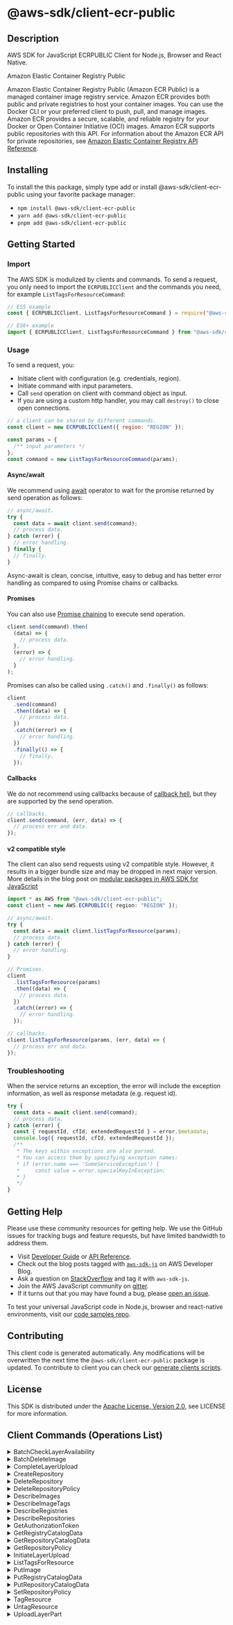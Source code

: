 <!-- generated file, do not edit directly -->

# @aws-sdk/client-ecr-public

## Description

AWS SDK for JavaScript ECRPUBLIC Client for Node.js, Browser and React Native.

<fullname>Amazon Elastic Container Registry Public</fullname>

<p>Amazon Elastic Container Registry Public (Amazon ECR Public) is a managed container image registry service. Amazon ECR provides both
public and private registries to host your container images. You can use the Docker CLI or
your preferred client to push, pull, and manage images. Amazon ECR provides a secure, scalable,
and reliable registry for your Docker or Open Container Initiative (OCI) images. Amazon ECR
supports public repositories with this API. For information about the Amazon ECR API for private
repositories, see <a href="https://docs.aws.amazon.com/AmazonECR/latest/APIReference/Welcome.html">Amazon Elastic Container Registry API Reference</a>.</p>

## Installing

To install the this package, simply type add or install @aws-sdk/client-ecr-public
using your favorite package manager:

- `npm install @aws-sdk/client-ecr-public`
- `yarn add @aws-sdk/client-ecr-public`
- `pnpm add @aws-sdk/client-ecr-public`

## Getting Started

### Import

The AWS SDK is modulized by clients and commands.
To send a request, you only need to import the `ECRPUBLICClient` and
the commands you need, for example `ListTagsForResourceCommand`:

```js
// ES5 example
const { ECRPUBLICClient, ListTagsForResourceCommand } = require("@aws-sdk/client-ecr-public");
```

```ts
// ES6+ example
import { ECRPUBLICClient, ListTagsForResourceCommand } from "@aws-sdk/client-ecr-public";
```

### Usage

To send a request, you:

- Initiate client with configuration (e.g. credentials, region).
- Initiate command with input parameters.
- Call `send` operation on client with command object as input.
- If you are using a custom http handler, you may call `destroy()` to close open connections.

```js
// a client can be shared by different commands.
const client = new ECRPUBLICClient({ region: "REGION" });

const params = {
  /** input parameters */
};
const command = new ListTagsForResourceCommand(params);
```

#### Async/await

We recommend using [await](https://developer.mozilla.org/en-US/docs/Web/JavaScript/Reference/Operators/await)
operator to wait for the promise returned by send operation as follows:

```js
// async/await.
try {
  const data = await client.send(command);
  // process data.
} catch (error) {
  // error handling.
} finally {
  // finally.
}
```

Async-await is clean, concise, intuitive, easy to debug and has better error handling
as compared to using Promise chains or callbacks.

#### Promises

You can also use [Promise chaining](https://developer.mozilla.org/en-US/docs/Web/JavaScript/Guide/Using_promises#chaining)
to execute send operation.

```js
client.send(command).then(
  (data) => {
    // process data.
  },
  (error) => {
    // error handling.
  }
);
```

Promises can also be called using `.catch()` and `.finally()` as follows:

```js
client
  .send(command)
  .then((data) => {
    // process data.
  })
  .catch((error) => {
    // error handling.
  })
  .finally(() => {
    // finally.
  });
```

#### Callbacks

We do not recommend using callbacks because of [callback hell](http://callbackhell.com/),
but they are supported by the send operation.

```js
// callbacks.
client.send(command, (err, data) => {
  // process err and data.
});
```

#### v2 compatible style

The client can also send requests using v2 compatible style.
However, it results in a bigger bundle size and may be dropped in next major version. More details in the blog post
on [modular packages in AWS SDK for JavaScript](https://aws.amazon.com/blogs/developer/modular-packages-in-aws-sdk-for-javascript/)

```ts
import * as AWS from "@aws-sdk/client-ecr-public";
const client = new AWS.ECRPUBLIC({ region: "REGION" });

// async/await.
try {
  const data = await client.listTagsForResource(params);
  // process data.
} catch (error) {
  // error handling.
}

// Promises.
client
  .listTagsForResource(params)
  .then((data) => {
    // process data.
  })
  .catch((error) => {
    // error handling.
  });

// callbacks.
client.listTagsForResource(params, (err, data) => {
  // process err and data.
});
```

### Troubleshooting

When the service returns an exception, the error will include the exception information,
as well as response metadata (e.g. request id).

```js
try {
  const data = await client.send(command);
  // process data.
} catch (error) {
  const { requestId, cfId, extendedRequestId } = error.$metadata;
  console.log({ requestId, cfId, extendedRequestId });
  /**
   * The keys within exceptions are also parsed.
   * You can access them by specifying exception names:
   * if (error.name === 'SomeServiceException') {
   *     const value = error.specialKeyInException;
   * }
   */
}
```

## Getting Help

Please use these community resources for getting help.
We use the GitHub issues for tracking bugs and feature requests, but have limited bandwidth to address them.

- Visit [Developer Guide](https://docs.aws.amazon.com/sdk-for-javascript/v3/developer-guide/welcome.html)
  or [API Reference](https://docs.aws.amazon.com/AWSJavaScriptSDK/v3/latest/index.html).
- Check out the blog posts tagged with [`aws-sdk-js`](https://aws.amazon.com/blogs/developer/tag/aws-sdk-js/)
  on AWS Developer Blog.
- Ask a question on [StackOverflow](https://stackoverflow.com/questions/tagged/aws-sdk-js) and tag it with `aws-sdk-js`.
- Join the AWS JavaScript community on [gitter](https://gitter.im/aws/aws-sdk-js-v3).
- If it turns out that you may have found a bug, please [open an issue](https://github.com/aws/aws-sdk-js-v3/issues/new/choose).

To test your universal JavaScript code in Node.js, browser and react-native environments,
visit our [code samples repo](https://github.com/aws-samples/aws-sdk-js-tests).

## Contributing

This client code is generated automatically. Any modifications will be overwritten the next time the `@aws-sdk/client-ecr-public` package is updated.
To contribute to client you can check our [generate clients scripts](https://github.com/aws/aws-sdk-js-v3/tree/main/scripts/generate-clients).

## License

This SDK is distributed under the
[Apache License, Version 2.0](http://www.apache.org/licenses/LICENSE-2.0),
see LICENSE for more information.

## Client Commands (Operations List)

<details>
<summary>
BatchCheckLayerAvailability
</summary>

[Command API Reference](https://docs.aws.amazon.com/AWSJavaScriptSDK/v3/latest/client/ecr-public/command/BatchCheckLayerAvailabilityCommand/) / [Input](https://docs.aws.amazon.com/AWSJavaScriptSDK/v3/latest/Package/-aws-sdk-client-ecr-public/Interface/BatchCheckLayerAvailabilityCommandInput/) / [Output](https://docs.aws.amazon.com/AWSJavaScriptSDK/v3/latest/Package/-aws-sdk-client-ecr-public/Interface/BatchCheckLayerAvailabilityCommandOutput/)

</details>
<details>
<summary>
BatchDeleteImage
</summary>

[Command API Reference](https://docs.aws.amazon.com/AWSJavaScriptSDK/v3/latest/client/ecr-public/command/BatchDeleteImageCommand/) / [Input](https://docs.aws.amazon.com/AWSJavaScriptSDK/v3/latest/Package/-aws-sdk-client-ecr-public/Interface/BatchDeleteImageCommandInput/) / [Output](https://docs.aws.amazon.com/AWSJavaScriptSDK/v3/latest/Package/-aws-sdk-client-ecr-public/Interface/BatchDeleteImageCommandOutput/)

</details>
<details>
<summary>
CompleteLayerUpload
</summary>

[Command API Reference](https://docs.aws.amazon.com/AWSJavaScriptSDK/v3/latest/client/ecr-public/command/CompleteLayerUploadCommand/) / [Input](https://docs.aws.amazon.com/AWSJavaScriptSDK/v3/latest/Package/-aws-sdk-client-ecr-public/Interface/CompleteLayerUploadCommandInput/) / [Output](https://docs.aws.amazon.com/AWSJavaScriptSDK/v3/latest/Package/-aws-sdk-client-ecr-public/Interface/CompleteLayerUploadCommandOutput/)

</details>
<details>
<summary>
CreateRepository
</summary>

[Command API Reference](https://docs.aws.amazon.com/AWSJavaScriptSDK/v3/latest/client/ecr-public/command/CreateRepositoryCommand/) / [Input](https://docs.aws.amazon.com/AWSJavaScriptSDK/v3/latest/Package/-aws-sdk-client-ecr-public/Interface/CreateRepositoryCommandInput/) / [Output](https://docs.aws.amazon.com/AWSJavaScriptSDK/v3/latest/Package/-aws-sdk-client-ecr-public/Interface/CreateRepositoryCommandOutput/)

</details>
<details>
<summary>
DeleteRepository
</summary>

[Command API Reference](https://docs.aws.amazon.com/AWSJavaScriptSDK/v3/latest/client/ecr-public/command/DeleteRepositoryCommand/) / [Input](https://docs.aws.amazon.com/AWSJavaScriptSDK/v3/latest/Package/-aws-sdk-client-ecr-public/Interface/DeleteRepositoryCommandInput/) / [Output](https://docs.aws.amazon.com/AWSJavaScriptSDK/v3/latest/Package/-aws-sdk-client-ecr-public/Interface/DeleteRepositoryCommandOutput/)

</details>
<details>
<summary>
DeleteRepositoryPolicy
</summary>

[Command API Reference](https://docs.aws.amazon.com/AWSJavaScriptSDK/v3/latest/client/ecr-public/command/DeleteRepositoryPolicyCommand/) / [Input](https://docs.aws.amazon.com/AWSJavaScriptSDK/v3/latest/Package/-aws-sdk-client-ecr-public/Interface/DeleteRepositoryPolicyCommandInput/) / [Output](https://docs.aws.amazon.com/AWSJavaScriptSDK/v3/latest/Package/-aws-sdk-client-ecr-public/Interface/DeleteRepositoryPolicyCommandOutput/)

</details>
<details>
<summary>
DescribeImages
</summary>

[Command API Reference](https://docs.aws.amazon.com/AWSJavaScriptSDK/v3/latest/client/ecr-public/command/DescribeImagesCommand/) / [Input](https://docs.aws.amazon.com/AWSJavaScriptSDK/v3/latest/Package/-aws-sdk-client-ecr-public/Interface/DescribeImagesCommandInput/) / [Output](https://docs.aws.amazon.com/AWSJavaScriptSDK/v3/latest/Package/-aws-sdk-client-ecr-public/Interface/DescribeImagesCommandOutput/)

</details>
<details>
<summary>
DescribeImageTags
</summary>

[Command API Reference](https://docs.aws.amazon.com/AWSJavaScriptSDK/v3/latest/client/ecr-public/command/DescribeImageTagsCommand/) / [Input](https://docs.aws.amazon.com/AWSJavaScriptSDK/v3/latest/Package/-aws-sdk-client-ecr-public/Interface/DescribeImageTagsCommandInput/) / [Output](https://docs.aws.amazon.com/AWSJavaScriptSDK/v3/latest/Package/-aws-sdk-client-ecr-public/Interface/DescribeImageTagsCommandOutput/)

</details>
<details>
<summary>
DescribeRegistries
</summary>

[Command API Reference](https://docs.aws.amazon.com/AWSJavaScriptSDK/v3/latest/client/ecr-public/command/DescribeRegistriesCommand/) / [Input](https://docs.aws.amazon.com/AWSJavaScriptSDK/v3/latest/Package/-aws-sdk-client-ecr-public/Interface/DescribeRegistriesCommandInput/) / [Output](https://docs.aws.amazon.com/AWSJavaScriptSDK/v3/latest/Package/-aws-sdk-client-ecr-public/Interface/DescribeRegistriesCommandOutput/)

</details>
<details>
<summary>
DescribeRepositories
</summary>

[Command API Reference](https://docs.aws.amazon.com/AWSJavaScriptSDK/v3/latest/client/ecr-public/command/DescribeRepositoriesCommand/) / [Input](https://docs.aws.amazon.com/AWSJavaScriptSDK/v3/latest/Package/-aws-sdk-client-ecr-public/Interface/DescribeRepositoriesCommandInput/) / [Output](https://docs.aws.amazon.com/AWSJavaScriptSDK/v3/latest/Package/-aws-sdk-client-ecr-public/Interface/DescribeRepositoriesCommandOutput/)

</details>
<details>
<summary>
GetAuthorizationToken
</summary>

[Command API Reference](https://docs.aws.amazon.com/AWSJavaScriptSDK/v3/latest/client/ecr-public/command/GetAuthorizationTokenCommand/) / [Input](https://docs.aws.amazon.com/AWSJavaScriptSDK/v3/latest/Package/-aws-sdk-client-ecr-public/Interface/GetAuthorizationTokenCommandInput/) / [Output](https://docs.aws.amazon.com/AWSJavaScriptSDK/v3/latest/Package/-aws-sdk-client-ecr-public/Interface/GetAuthorizationTokenCommandOutput/)

</details>
<details>
<summary>
GetRegistryCatalogData
</summary>

[Command API Reference](https://docs.aws.amazon.com/AWSJavaScriptSDK/v3/latest/client/ecr-public/command/GetRegistryCatalogDataCommand/) / [Input](https://docs.aws.amazon.com/AWSJavaScriptSDK/v3/latest/Package/-aws-sdk-client-ecr-public/Interface/GetRegistryCatalogDataCommandInput/) / [Output](https://docs.aws.amazon.com/AWSJavaScriptSDK/v3/latest/Package/-aws-sdk-client-ecr-public/Interface/GetRegistryCatalogDataCommandOutput/)

</details>
<details>
<summary>
GetRepositoryCatalogData
</summary>

[Command API Reference](https://docs.aws.amazon.com/AWSJavaScriptSDK/v3/latest/client/ecr-public/command/GetRepositoryCatalogDataCommand/) / [Input](https://docs.aws.amazon.com/AWSJavaScriptSDK/v3/latest/Package/-aws-sdk-client-ecr-public/Interface/GetRepositoryCatalogDataCommandInput/) / [Output](https://docs.aws.amazon.com/AWSJavaScriptSDK/v3/latest/Package/-aws-sdk-client-ecr-public/Interface/GetRepositoryCatalogDataCommandOutput/)

</details>
<details>
<summary>
GetRepositoryPolicy
</summary>

[Command API Reference](https://docs.aws.amazon.com/AWSJavaScriptSDK/v3/latest/client/ecr-public/command/GetRepositoryPolicyCommand/) / [Input](https://docs.aws.amazon.com/AWSJavaScriptSDK/v3/latest/Package/-aws-sdk-client-ecr-public/Interface/GetRepositoryPolicyCommandInput/) / [Output](https://docs.aws.amazon.com/AWSJavaScriptSDK/v3/latest/Package/-aws-sdk-client-ecr-public/Interface/GetRepositoryPolicyCommandOutput/)

</details>
<details>
<summary>
InitiateLayerUpload
</summary>

[Command API Reference](https://docs.aws.amazon.com/AWSJavaScriptSDK/v3/latest/client/ecr-public/command/InitiateLayerUploadCommand/) / [Input](https://docs.aws.amazon.com/AWSJavaScriptSDK/v3/latest/Package/-aws-sdk-client-ecr-public/Interface/InitiateLayerUploadCommandInput/) / [Output](https://docs.aws.amazon.com/AWSJavaScriptSDK/v3/latest/Package/-aws-sdk-client-ecr-public/Interface/InitiateLayerUploadCommandOutput/)

</details>
<details>
<summary>
ListTagsForResource
</summary>

[Command API Reference](https://docs.aws.amazon.com/AWSJavaScriptSDK/v3/latest/client/ecr-public/command/ListTagsForResourceCommand/) / [Input](https://docs.aws.amazon.com/AWSJavaScriptSDK/v3/latest/Package/-aws-sdk-client-ecr-public/Interface/ListTagsForResourceCommandInput/) / [Output](https://docs.aws.amazon.com/AWSJavaScriptSDK/v3/latest/Package/-aws-sdk-client-ecr-public/Interface/ListTagsForResourceCommandOutput/)

</details>
<details>
<summary>
PutImage
</summary>

[Command API Reference](https://docs.aws.amazon.com/AWSJavaScriptSDK/v3/latest/client/ecr-public/command/PutImageCommand/) / [Input](https://docs.aws.amazon.com/AWSJavaScriptSDK/v3/latest/Package/-aws-sdk-client-ecr-public/Interface/PutImageCommandInput/) / [Output](https://docs.aws.amazon.com/AWSJavaScriptSDK/v3/latest/Package/-aws-sdk-client-ecr-public/Interface/PutImageCommandOutput/)

</details>
<details>
<summary>
PutRegistryCatalogData
</summary>

[Command API Reference](https://docs.aws.amazon.com/AWSJavaScriptSDK/v3/latest/client/ecr-public/command/PutRegistryCatalogDataCommand/) / [Input](https://docs.aws.amazon.com/AWSJavaScriptSDK/v3/latest/Package/-aws-sdk-client-ecr-public/Interface/PutRegistryCatalogDataCommandInput/) / [Output](https://docs.aws.amazon.com/AWSJavaScriptSDK/v3/latest/Package/-aws-sdk-client-ecr-public/Interface/PutRegistryCatalogDataCommandOutput/)

</details>
<details>
<summary>
PutRepositoryCatalogData
</summary>

[Command API Reference](https://docs.aws.amazon.com/AWSJavaScriptSDK/v3/latest/client/ecr-public/command/PutRepositoryCatalogDataCommand/) / [Input](https://docs.aws.amazon.com/AWSJavaScriptSDK/v3/latest/Package/-aws-sdk-client-ecr-public/Interface/PutRepositoryCatalogDataCommandInput/) / [Output](https://docs.aws.amazon.com/AWSJavaScriptSDK/v3/latest/Package/-aws-sdk-client-ecr-public/Interface/PutRepositoryCatalogDataCommandOutput/)

</details>
<details>
<summary>
SetRepositoryPolicy
</summary>

[Command API Reference](https://docs.aws.amazon.com/AWSJavaScriptSDK/v3/latest/client/ecr-public/command/SetRepositoryPolicyCommand/) / [Input](https://docs.aws.amazon.com/AWSJavaScriptSDK/v3/latest/Package/-aws-sdk-client-ecr-public/Interface/SetRepositoryPolicyCommandInput/) / [Output](https://docs.aws.amazon.com/AWSJavaScriptSDK/v3/latest/Package/-aws-sdk-client-ecr-public/Interface/SetRepositoryPolicyCommandOutput/)

</details>
<details>
<summary>
TagResource
</summary>

[Command API Reference](https://docs.aws.amazon.com/AWSJavaScriptSDK/v3/latest/client/ecr-public/command/TagResourceCommand/) / [Input](https://docs.aws.amazon.com/AWSJavaScriptSDK/v3/latest/Package/-aws-sdk-client-ecr-public/Interface/TagResourceCommandInput/) / [Output](https://docs.aws.amazon.com/AWSJavaScriptSDK/v3/latest/Package/-aws-sdk-client-ecr-public/Interface/TagResourceCommandOutput/)

</details>
<details>
<summary>
UntagResource
</summary>

[Command API Reference](https://docs.aws.amazon.com/AWSJavaScriptSDK/v3/latest/client/ecr-public/command/UntagResourceCommand/) / [Input](https://docs.aws.amazon.com/AWSJavaScriptSDK/v3/latest/Package/-aws-sdk-client-ecr-public/Interface/UntagResourceCommandInput/) / [Output](https://docs.aws.amazon.com/AWSJavaScriptSDK/v3/latest/Package/-aws-sdk-client-ecr-public/Interface/UntagResourceCommandOutput/)

</details>
<details>
<summary>
UploadLayerPart
</summary>

[Command API Reference](https://docs.aws.amazon.com/AWSJavaScriptSDK/v3/latest/client/ecr-public/command/UploadLayerPartCommand/) / [Input](https://docs.aws.amazon.com/AWSJavaScriptSDK/v3/latest/Package/-aws-sdk-client-ecr-public/Interface/UploadLayerPartCommandInput/) / [Output](https://docs.aws.amazon.com/AWSJavaScriptSDK/v3/latest/Package/-aws-sdk-client-ecr-public/Interface/UploadLayerPartCommandOutput/)

</details>
